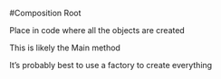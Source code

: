 #Composition Root

Place in code where all the objects are created

This is likely the Main method

It’s probably best to use a factory to create everything